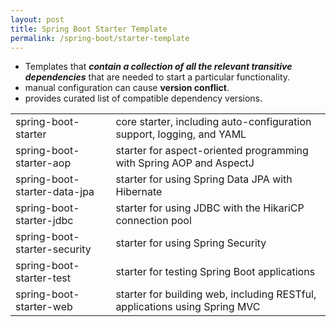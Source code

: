 ```yaml
---
layout: post
title: Spring Boot Starter Template
permalink: /spring-boot/starter-template
---
```


- Templates that ***contain a collection of all the relevant transitive dependencies*** that are needed to start a particular functionality. 
- manual configuration can cause **version conflict**.
- provides curated list of compatible dependency versions.

|||
|---|---|
|spring-boot-starter		    | core starter, including auto-configuration support, logging, and YAML|
|spring-boot-starter-aop		| starter for aspect-oriented programming with Spring AOP and AspectJ|
|spring-boot-starter-data-jpa	| starter for using Spring Data JPA with Hibernate|
|spring-boot-starter-jdbc		| starter for using JDBC with the HikariCP connection pool|
|spring-boot-starter-security	| starter for using Spring Security|
|spring-boot-starter-test		| starter for testing Spring Boot applications|
|spring-boot-starter-web		| starter for building web, including RESTful, applications using Spring MVC|


